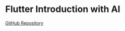 # Flutter Introduction with AI

[GitHub Repository](https://github.com/nabil-ha/flutter_introduction_with_ai)

